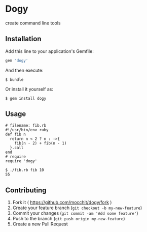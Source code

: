 # Dogy

create command line tools

## Installation

Add this line to your application's Gemfile:

```ruby
gem 'dogy'
```

And then execute:

    $ bundle

Or install it yourself as:

    $ gem install dogy

## Usage

```
# filename: fib.rb
#!/usr/bin/env ruby
def fib n
  return n < 2 ? n : ->{
    fib(n - 2) + fib(n - 1)
  }.call  
end
# require
require 'dogy'
```

```
$ ./fib.rb fib 10
55
```

## Contributing

1. Fork it ( https://github.com/mocchit/dogy/fork )
2. Create your feature branch (`git checkout -b my-new-feature`)
3. Commit your changes (`git commit -am 'Add some feature'`)
4. Push to the branch (`git push origin my-new-feature`)
5. Create a new Pull Request
